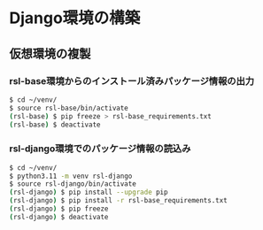 # Django環境の構築

## 仮想環境の複製

### rsl-base環境からのインストール済みパッケージ情報の出力
```bash
$ cd ~/venv/
$ source rsl-base/bin/activate
(rsl-base) $ pip freeze > rsl-base_requirements.txt
(rsl-base) $ deactivate
```

### rsl-django環境でのパッケージ情報の読込み
```bash
$ cd ~/venv/
$ python3.11 -m venv rsl-django
$ source rsl-django/bin/activate
(rsl-django) $ pip install --upgrade pip
(rsl-django) $ pip install -r rsl-base_requirements.txt
(rsl-django) $ pip freeze
(rsl-django) $ deactivate
```
